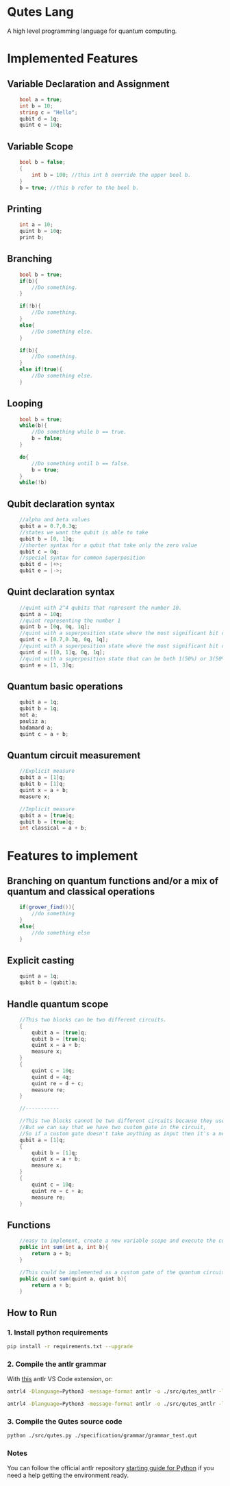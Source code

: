 # Qutes Lang
A high level programming language for quantum computing.

# Implemented Features
## Variable Declaration and Assignment
```csharp
    bool a = true;
    int b = 10;
    string c = "Hello";
    qubit d = 1q;
    quint e = 10q;
```

## Variable Scope
```csharp
    bool b = false;
    {
        int b = 100; //this int b override the upper bool b.  
    }
    b = true; //this b refer to the bool b.
```

## Printing
```csharp
    int a = 10;
    quint b = 10q;
    print b;
```

## Branching
```csharp
    bool b = true;
    if(b){
        //Do something.
    }

    if(!b){
        //Do something.
    }
    else{
        //Do something else.
    }

    if(b){
        //Do something.
    }
    else if(true){
        //Do something else.
    }
```

## Looping
```csharp
    bool b = true;
    while(b){
        //Do something while b == true.
        b = false;
    }

    do{
        //Do something until b == false.
        b = true;
    }
    while(!b)
```

## Qubit declaration syntax
```csharp
    //alpha and beta values
    qubit a = 0.7,0.3q;
    //states we want the qubit is able to take
    qubit b = [0, 1]q;
    //shorter syntax for a qubit that take only the zero value
    qubit c = 0q;
    //special syntax for common superposition
    qubit d = |+>;
    qubit e = |->;
```

## Quint declaration syntax
```csharp
    //quint with 2^4 qubits that represent the number 10.
    quint a = 10q;
    //quint representing the number 1
    quint b = [0q, 0q, 1q]; 
    //quint with a superposition state where the most significant bit can be 0(70%) or 1(30%)
    quint c = [0.7,0.3q, 0q, 1q];
    //quint with a superposition state where the most significant bit can be 0(50%) or 1(50%) 
    quint d = [[0, 1]q, 0q, 1q];
    //quint with a superposition state that can be both 1(50%) or 3(50%)
    quint e = [1, 3]q; 
```

## Quantum basic operations
```csharp
    qubit a = 1q;
    qubit b = 1q;
    not a;
    pauliz a;
    hadamard a;
    quint c = a + b;
```

## Quantum circuit measurement
```csharp
    //Explicit measure
    qubit a = [1]q;
    qubit b = [1]q;
    quint x = a + b;
    measure x;

    //Implicit measure
    qubit a = [true]q;
    qubit b = [true]q;
    int classical = a + b;
```

# Features to implement
## Branching on quantum functions and/or a mix of quantum and classical operations
```csharp
    if(grover_find()){
        //do something
    }
    else{
        //do something else
    }
```
## Explicit casting
```csharp
    quint a = 1q;
    qubit b = (qubit)a;
```

## Handle quantum scope
```csharp
    //This two blocks can be two different circuits.
    {
        qubit a = [true]q;
        qubit b = [true]q;
        quint x = a + b;
        measure x;
    }
    {
        quint c = 10q;
        quint d = 4q;
        quint re = d + c;
        measure re;
    }

    //-----------

    //This two blocks cannot be two different circuits because they use the same global variable.
    //But we can say that we have two custom gate in the circuit,
    //So if a custom gate doesn't take anything as input then it's a new circuit.
    qubit a = [1]q;
    {
        qubit b = [1]q;
        quint x = a + b;
        measure x;
    }
    {
        quint c = 10q;
        quint re = c + a;
        measure re;
    }
```

## Functions
```csharp
    //easy to implement, create a new variable scope and execute the code inside.
    public int sum(int a, int b){
        return a + b;
    }

    //This could be implemented as a custom gate of the quantum circuit, but we need to handle the parameters allocation, release and the scope of the variables.
    public quint sum(quint a, quint b){
        return a + b;
    }
```

## How to Run
### 1. Install python requirements
```bash
pip install -r requirements.txt --upgrade
```
### 2. Compile the antlr grammar
With [this](https://marketplace.visualstudio.com/items?itemName=mike-lischke.vscode-antlr4) antlr VS Code extension, or:
```bash
antrl4 -Dlanguage=Python3 -message-format antlr -o ./src/qutes_antlr -listener -visitor -Xexact-output-dir ./specification/grammar/qutes_lexer.g4

antrl4 -Dlanguage=Python3 -message-format antlr -o ./src/qutes_antlr -listener -visitor -Xexact-output-dir ./specification/grammar/qutes_parser.g4
```
### 3. Compile the Qutes source code
```bash
python ./src/qutes.py ./specification/grammar/grammar_test.qut
```

### Notes
You can follow the official antlr repository [starting guide for Python](https://github.com/antlr/antlr4/blob/master/doc/python-target.md) if you need a help getting the environment ready.
